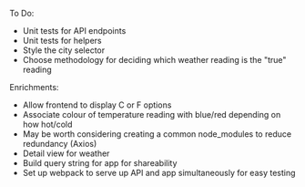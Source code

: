 To Do:
- Unit tests for API endpoints
- Unit tests for helpers
- Style the city selector
- Choose methodology for deciding which weather reading is the "true" reading

Enrichments:
- Allow frontend to display C or F options
- Associate colour of temperature reading with blue/red depending on how hot/cold
- May be worth considering creating a common node_modules to reduce redundancy (Axios)
- Detail view for weather
- Build query string for app for shareability
- Set up webpack to serve up API and app simultaneously for easy testing